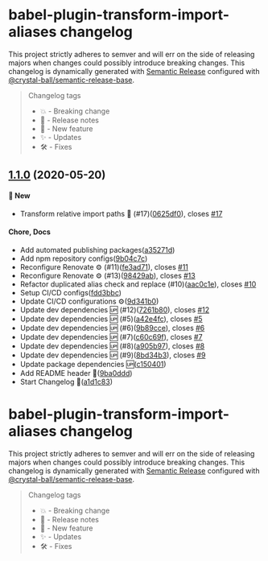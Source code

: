 # babel-plugin-transform-import-aliases changelog

This project strictly adheres to semver and will err on the side of releasing majors when
changes could possibly introduce breaking changes. This changelog is dynamically generated
with [Semantic Release](https://semantic-release.gitbook.io/semantic-release/) configured
with [@crystal-ball/semantic-release-base](https://github.com/crystal-ball/semantic-release-base).

> Changelog tags
>
> - 💥 - Breaking change
> - 🔖 - Release notes
> - 💖 - New feature
> - ✨ - Updates
> - 🛠 - Fixes


## [1.1.0](https://github.com/crystal-ball/babel-plugin-transform-import-aliases/compare/v1.0.0...v1.1.0) (2020-05-20)


#### 💖 New

* Transform relative import paths 🤩 (#17)([0625df0](https://github.com/crystal-ball/babel-plugin-transform-import-aliases/commit/0625df07997bed59635e3b84e9bcd8b1af58279a)), closes [#17](https://github.com/crystal-ball/babel-plugin-transform-import-aliases/issue/17)

#### Chore, Docs

* Add automated publishing packages([a35271d](https://github.com/crystal-ball/babel-plugin-transform-import-aliases/commit/a35271d70b7ea5832067d492298be073837ac1a5))
* Add npm repository configs([9b04c7c](https://github.com/crystal-ball/babel-plugin-transform-import-aliases/commit/9b04c7cce645a1d353d4ed920e360a6e13dfd5e3))
* Reconfigure Renovate ⚙️ (#11)([fe3ad71](https://github.com/crystal-ball/babel-plugin-transform-import-aliases/commit/fe3ad714b4bc5fdce2fe2019bc494187cf431fd2)), closes [#11](https://github.com/crystal-ball/babel-plugin-transform-import-aliases/issue/11)
* Reconfigure Renovate ⚙️ (#13)([98429ab](https://github.com/crystal-ball/babel-plugin-transform-import-aliases/commit/98429ab39706acf7ab928bd48f37889af44c1c3e)), closes [#13](https://github.com/crystal-ball/babel-plugin-transform-import-aliases/issue/13)
* Refactor duplicated alias check and replace (#10)([aac0c1e](https://github.com/crystal-ball/babel-plugin-transform-import-aliases/commit/aac0c1eb8851de9be63dea4e0532e537035c72a4)), closes [#10](https://github.com/crystal-ball/babel-plugin-transform-import-aliases/issue/10)
* Setup CI/CD configs([fdd3bbc](https://github.com/crystal-ball/babel-plugin-transform-import-aliases/commit/fdd3bbcf288095c205e725bea04f1f882e641786))
* Update CI/CD configurations ⚙️([9d341b0](https://github.com/crystal-ball/babel-plugin-transform-import-aliases/commit/9d341b00cb9ad1eb2e185fddd3d5a2b8a8b0d239))
* Update dev dependencies 🆙 (#12)([7261b80](https://github.com/crystal-ball/babel-plugin-transform-import-aliases/commit/7261b8003c8120d07e2e0f9334a356bf7988c7cf)), closes [#12](https://github.com/crystal-ball/babel-plugin-transform-import-aliases/issue/12)
* Update dev dependencies 🆙 (#5)([a42e4fc](https://github.com/crystal-ball/babel-plugin-transform-import-aliases/commit/a42e4fc49be95c9b1798c40b65b217a41c070115)), closes [#5](https://github.com/crystal-ball/babel-plugin-transform-import-aliases/issue/5)
* Update dev dependencies 🆙 (#6)([9b89cce](https://github.com/crystal-ball/babel-plugin-transform-import-aliases/commit/9b89cceaa7dcd19e9d3b307f6206574640257d5f)), closes [#6](https://github.com/crystal-ball/babel-plugin-transform-import-aliases/issue/6)
* Update dev dependencies 🆙 (#7)([c60c69f](https://github.com/crystal-ball/babel-plugin-transform-import-aliases/commit/c60c69fdfb69781678dccbf3d11cf81ea9f4b2a7)), closes [#7](https://github.com/crystal-ball/babel-plugin-transform-import-aliases/issue/7)
* Update dev dependencies 🆙 (#8)([a905b97](https://github.com/crystal-ball/babel-plugin-transform-import-aliases/commit/a905b97e69e19c01256e13ec8279210368ca2cd6)), closes [#8](https://github.com/crystal-ball/babel-plugin-transform-import-aliases/issue/8)
* Update dev dependencies 🆙 (#9)([8bd34b3](https://github.com/crystal-ball/babel-plugin-transform-import-aliases/commit/8bd34b3ead9d2151de8a1dc3702b8a6ac1bd9023)), closes [#9](https://github.com/crystal-ball/babel-plugin-transform-import-aliases/issue/9)
* Update package dependencies 🆙([c150401](https://github.com/crystal-ball/babel-plugin-transform-import-aliases/commit/c150401fb474a813fba0ac64992923c0ac0ba79d))
* Add README header 📝([9ba0ddd](https://github.com/crystal-ball/babel-plugin-transform-import-aliases/commit/9ba0ddda89feae5ce2b4896471ffec209d30d011))
* Start Changelog 📝([a1d1c83](https://github.com/crystal-ball/babel-plugin-transform-import-aliases/commit/a1d1c8384ec3b6fefbf53809f53fce5a612347fb))

# babel-plugin-transform-import-aliases changelog

This project strictly adheres to semver and will err on the side of releasing majors when
changes could possibly introduce breaking changes. This changelog is dynamically generated
with [Semantic Release](https://semantic-release.gitbook.io/semantic-release/) configured
with [@crystal-ball/semantic-release-base](https://github.com/crystal-ball/semantic-release-base).

> Changelog tags
>
> - 💥 - Breaking change
> - 🔖 - Release notes
> - 💖 - New feature
> - ✨ - Updates
> - 🛠 - Fixes
